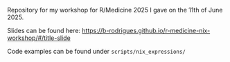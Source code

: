 Repository for my workshop for R/Medicine 2025 I gave on the 11th of June 2025.

Slides can be found here: https://b-rodrigues.github.io/r-medicine-nix-workshop/#/title-slide

Code examples can be found under `scripts/nix_expressions/`
